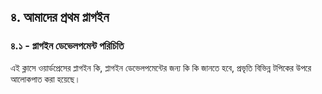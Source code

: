 ## ৪. আমাদের প্রথম প্লাগইন 

### ৪.১ - প্লাগইন ডেভেলপমেন্ট পরিচিতি

এই ক্লাসে ওয়ার্ডপ্রেসের প্লাগইন কি, প্লাগইন ডেভেলপমেন্টের জন্য কি কি জানতে হবে, প্রভৃতি বিভিন্ন টপিকের উপরে আলোকপাত করা হয়েছে। 
